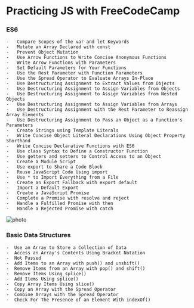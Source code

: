 # Practicing JS with FreeCodeCamp

### ES6
    -   Compare Scopes of the var and let Keywords
    -   Mutate an Array Declared with const
    -   Prevent Object Mutation
    -   Use Arrow Functions to Write Concise Anonymous Functions
    -   Write Arrow Functions with Parameters
    -   Set Default Parameters for Your Functions
    -   Use the Rest Parameter with Function Parameters
    -   Use the Spread Operator to Evaluate Arrays In-Place
    -   Use Destructuring Assignment to Extract Values from Objects
    -   Use Destructuring Assignment to Assign Variables from Objects
    -   Use Destructuring Assignment to Assign Variables from Nested Objects
    -   Use Destructuring Assignment to Assign Variables from Arrays
    -   Use Destructuring Assignment with the Rest Parameter to Reassign Array Elements
    -   Use Destructuring Assignment to Pass an Object as a Function's Parameters
    -   Create Strings using Template Literals
    -   Write Concise Object Literal Declarations Using Object Property Shorthand
    -   Write Concise Declarative Functions with ES6
    -   Use class Syntax to Define a Constructor Function
    -   Use getters and setters to Control Access to an Object
    -   Create a Module Script
    -   Use export to Share a Code Block
    -   Reuse JavaScript Code Using import
    -   Use * to Import Everything from a File
    -   Create an Export Fallback with export default
    -   Import a Default Export
    -   Create a JavaScript Promise
    -   Complete a Promise with resolve and reject
    -   Handle a Fulfilled Promise with then
    -   Handle a Rejected Promise with catch
![photo](https://i.pinimg.com/originals/af/2f/7c/af2f7cb0d5ca4c74efd8fc7c31002beb.jpg)


### Basic Data Structures

    -  Use an Array to Store a Collection of Data
    -  Access an Array's Contents Using Bracket Notation
    -  Not Passed
    -  Add Items to an Array with push() and unshift()
    -  Remove Items from an Array with pop() and shift()
    -  Remove Items Using splice()
    -  Add Items Using splice()
    -  Copy Array Items Using slice()
    -  Copy an Array with the Spread Operator
    -  Combine Arrays with the Spread Operator
    -  Check For The Presence of an Element With indexOf()
